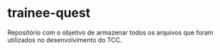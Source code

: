 # trainee-quest
Repositório com o objetivo de armazenar todos os arquivos que foram utilizados no desenvolvimento do TCC.
